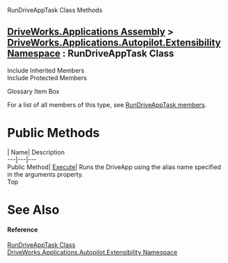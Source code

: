 RunDriveAppTask Class Methods   
  
[DriveWorks.Applications Assembly](topic13.md) > [DriveWorks.Applications.Autopilot.Extensibility Namespace](topic1633.md) : RunDriveAppTask Class  
---  
  
Include Inherited Members    
Include Protected Members    


Glossary Item Box

For a list of all members of this type, see [RunDriveAppTask members](topic1943.md).

# Public Methods

| Name| Description  
---|---|---  
Public Method| [Execute](topic1949.md)| Runs the DriveApp using the alias name specified in the arguments property.   
Top

# See Also

#### Reference

[RunDriveAppTask Class](topic1942.md)   
[DriveWorks.Applications.Autopilot.Extensibility Namespace](topic1633.md)


